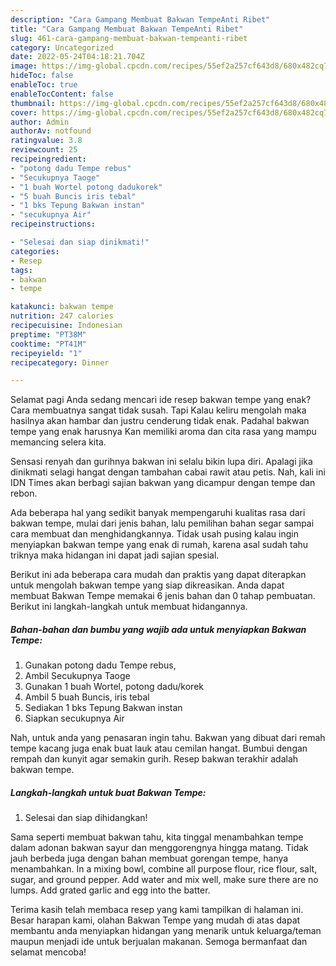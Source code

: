 ```yaml
---
description: "Cara Gampang Membuat Bakwan TempeAnti Ribet"
title: "Cara Gampang Membuat Bakwan TempeAnti Ribet"
slug: 461-cara-gampang-membuat-bakwan-tempeanti-ribet
category: Uncategorized
date: 2022-05-24T04:18:21.704Z
image: https://img-global.cpcdn.com/recipes/55ef2a257cf643d8/680x482cq70/bakwan-tempe-foto-resep-utama.jpg
hideToc: false
enableToc: true
enableTocContent: false
thumbnail: https://img-global.cpcdn.com/recipes/55ef2a257cf643d8/680x482cq70/bakwan-tempe-foto-resep-utama.jpg
cover: https://img-global.cpcdn.com/recipes/55ef2a257cf643d8/680x482cq70/bakwan-tempe-foto-resep-utama.jpg
author: Admin
authorAv: notfound
ratingvalue: 3.8
reviewcount: 25
recipeingredient:
- "potong dadu Tempe rebus"
- "Secukupnya Taoge"
- "1 buah Wortel potong dadukorek"
- "5 buah Buncis iris tebal"
- "1 bks Tepung Bakwan instan"
- "secukupnya Air"
recipeinstructions:

- "Selesai dan siap dinikmati!"
categories:
- Resep
tags:
- bakwan
- tempe

katakunci: bakwan tempe 
nutrition: 247 calories
recipecuisine: Indonesian
preptime: "PT38M"
cooktime: "PT41M"
recipeyield: "1"
recipecategory: Dinner

---
```



Selamat pagi Anda sedang mencari ide resep bakwan tempe yang enak? Cara membuatnya sangat tidak susah. Tapi Kalau keliru mengolah maka hasilnya akan hambar dan justru cenderung tidak enak. Padahal bakwan tempe yang enak harusnya Kan memiliki aroma dan cita rasa yang mampu memancing selera kita.


Sensasi renyah dan gurihnya bakwan ini selalu bikin lupa diri. Apalagi jika dinikmati selagi hangat dengan tambahan cabai rawit atau petis. Nah, kali ini IDN Times akan berbagi sajian bakwan yang dicampur dengan tempe dan rebon.

Ada beberapa hal yang sedikit banyak mempengaruhi kualitas rasa dari bakwan tempe, mulai dari jenis bahan, lalu pemilihan bahan segar sampai cara membuat dan menghidangkannya. Tidak usah pusing kalau ingin menyiapkan bakwan tempe yang enak di rumah, karena asal sudah tahu triknya maka hidangan ini dapat jadi sajian spesial.


Berikut ini ada beberapa cara mudah dan praktis yang dapat diterapkan untuk mengolah bakwan tempe yang siap dikreasikan. Anda dapat membuat Bakwan Tempe memakai 6 jenis bahan dan 0 tahap pembuatan. Berikut ini langkah-langkah untuk membuat hidangannya.

<!--inarticleads1-->

##### Bahan-bahan dan bumbu yang wajib ada untuk menyiapkan Bakwan Tempe:

1. Gunakan potong dadu Tempe rebus,
1. Ambil Secukupnya Taoge
1. Gunakan 1 buah Wortel, potong dadu/korek
1. Ambil 5 buah Buncis, iris tebal
1. Sediakan 1 bks Tepung Bakwan instan
1. Siapkan secukupnya Air


Nah, untuk anda yang penasaran ingin tahu. Bakwan yang dibuat dari remah tempe kacang juga enak buat lauk atau cemilan hangat. Bumbui dengan rempah dan kunyit agar semakin gurih. Resep bakwan terakhir adalah bakwan tempe. 

<!--inarticleads2-->

##### Langkah-langkah untuk buat Bakwan Tempe:


1. Selesai dan siap dihidangkan!

Sama seperti membuat bakwan tahu, kita tinggal menambahkan tempe dalam adonan bakwan sayur dan menggorengnya hingga matang. Tidak jauh berbeda juga dengan bahan membuat gorengan tempe, hanya menambahkan. In a mixing bowl, combine all purpose flour, rice flour, salt, sugar, and ground pepper. Add water and mix well, make sure there are no lumps. Add grated garlic and egg into the batter. 

Terima kasih telah membaca resep yang kami tampilkan di halaman ini. Besar harapan kami, olahan Bakwan Tempe yang mudah di atas dapat membantu anda menyiapkan hidangan yang menarik untuk keluarga/teman maupun menjadi ide untuk berjualan makanan. Semoga bermanfaat dan selamat mencoba!
